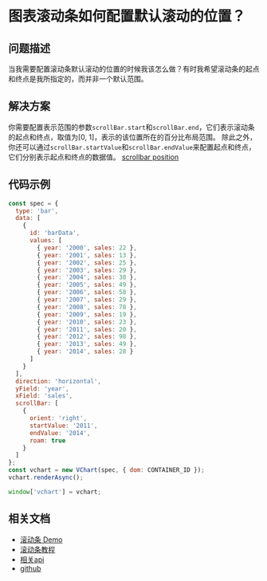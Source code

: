 # 图表滚动条如何配置默认滚动的位置？

## 问题描述
当我需要配置滚动条默认滚动的位置的时候我该怎么做？有时我希望滚动条的起点和终点是我所指定的，而并非一个默认范围。

## 解决方案
你需要配置表示范围的参数`scrollBar.start`和`scrollBar.end`，它们表示滚动条的起点和终点，取值为[0, 1]，表示的该位置所在的百分比布局范围。
除此之外，你还可以通过`scrollBar.startValue`和`scrollBar.endValue`来配置起点和终点，它们分别表示起点和终点的数据值。
[scrollbar position](/vchart/faq/13-0.png)

## 代码示例

```javascript livedemo
const spec = {
  type: 'bar',
  data: [
    {
      id: 'barData',
      values: [
        { year: '2000', sales: 22 },
        { year: '2001', sales: 13 },
        { year: '2002', sales: 25 },
        { year: '2003', sales: 29 },
        { year: '2004', sales: 38 },
        { year: '2005', sales: 49 },
        { year: '2006', sales: 58 },
        { year: '2007', sales: 29 },
        { year: '2008', sales: 78 },
        { year: '2009', sales: 19 },
        { year: '2010', sales: 23 },
        { year: '2011', sales: 20 },
        { year: '2012', sales: 98 },
        { year: '2013', sales: 49 },
        { year: '2014', sales: 28 }
      ]
    }
  ],
  direction: 'horizontal',
  yField: 'year',
  xField: 'sales',
  scrollBar: [
    {
      orient: 'right',
      startValue: '2011',
      endValue: '2014',
      roam: true
    }
  ]
};
const vchart = new VChart(spec, { dom: CONTAINER_ID });
vchart.renderAsync();

window['vchart'] = vchart;

```

## 相关文档

- [滚动条 Demo](https://www.visactor.io/vchart/demo/scrollbar/basic-scrollbar-bar-chart)
- [滚动条教程](https://www.visactor.io/vchart/guide/tutorial_docs/Chart_Concepts/Scrollbar)
- [相关api](https://www.visactor.io/vchart/option/commonChart#scrollbar)
- [github](https://github.com/VisActor/VChart)

